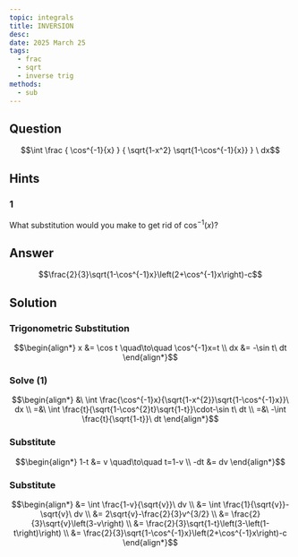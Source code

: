 ```yaml
---
topic: integrals
title: INVERSION
desc: 
date: 2025 March 25
tags:
  - frac
  - sqrt
  - inverse trig
methods:
  - sub
---
```



## Question
```math
\int
  \frac
    { \cos^{-1}{x} }
    { \sqrt{1-x^2} \sqrt{1-\cos^{-1}{x}} }
\ dx
```


## Hints

### 1
What substitution would you make to get rid of $\cos^{-1}(x)$?


## Answer
```math
\frac{2}{3}\sqrt{1-\cos^{-1}x}\left(2+\cos^{-1}x\right)-c
```


## Solution

### Trigonometric Substitution
```math
\begin{align*}
  x &= \cos t \quad\to\quad \cos^{-1}x=t
  \\ dx &= -\sin t\ dt
\end{align*}
```

### Solve (1)
```math
\begin{align*}
  &\ \int \frac{\cos^{-1}x}{\sqrt{1-x^{2}}\sqrt{1-\cos^{-1}x}}\ dx
  \\ =&\ \int \frac{t}{\sqrt{1-\cos^{2}t}\sqrt{1-t}}\cdot-\sin t\ dt
  \\ =&\ -\int \frac{t}{\sqrt{1-t}}\ dt
\end{align*}
```

### Substitute
```math
\begin{align*}
  1-t &= v \quad\to\quad t=1-v
  \\ -dt &= dv
\end{align*}
```

### Substitute
```math
\begin{align*}
  &= \int \frac{1-v}{\sqrt{v}}\ dv
  \\ &= \int \frac{1}{\sqrt{v}}-\sqrt{v}\ dv
  \\ &= 2\sqrt{v}-\frac{2}{3}v^{3/2}
  \\ &= \frac{2}{3}\sqrt{v}\left(3-v\right)
  \\ &= \frac{2}{3}\sqrt{1-t}\left(3-\left(1-t\right)\right)
  \\ &= \frac{2}{3}\sqrt{1-\cos^{-1}x}\left(2+\cos^{-1}x\right)-c
\end{align*}
```
